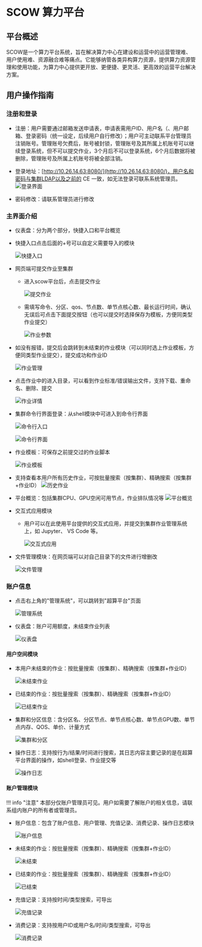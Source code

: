# SCOW 算力平台

## 平台概述

SCOW是一个算力平台系统，旨在解决算力中心在建设和运营中的运营管理难、用户使用难、资源融合难等痛点。它能够纳管各类异构算力资源，提供算力资源管理和使用功能，为算力中心提供更开放、更便捷、更灵活、更高效的运营平台解决方案。

## 用户操作指南

### 注册和登录

- 注册：用户需要通过邮箱发送申请表，申请表需用户ID、用户名（、用户邮箱、登录密码（统一设定，后续用户自行修改）；用户可主动联系平台管理员注销账号。管理账号欠费后，账号被封锁，管理账号及其所属上机账号可以继续登录系统，但不可以提交作业，3个月后不可以登录系统，6个月后数据将被删除，管理账号及所属上机账号将被全部注销。

- 登录地址：[http://10.26.14.63:8080/](http://10.26.14.63:8080/)，用户名和密码与集群LDAP以及之前的 CE 一致，如无法登录可联系系统管理员。
    ![登录界面](../_images/scow/image1.png)

- 密码修改：请联系管理员进行修改

### 主界面介绍

- 仪表盘：分为两个部分，快捷入口和平台概览
- 快捷入口点击后面的+号可以自定义需要导入的模块

    ![快捷入口](../_images/scow/image4.png)

- 网页端可提交作业至集群
  - 进入scow平台后，点击提交作业

    ![提交作业](../_images/scow/image5.png)

  - 需填写命令、分区、qos、节点数、单节点核心数、最长运行时间，确认无误后可点击下面提交按钮（也可以提交时选择保存为模板，方便同类型作业提交）

    ![作业参数](../_images/scow/image6.png)

- 如没有报错，提交后会跳转到未结束的作业模块（可以同时选上作业模板，方便同类型作业提交），提交成功和作业ID

    ![作业管理](../_images/scow/image7.png)

- 点击作业中的进入目录，可以看到作业标准/错误输出文件，支持下载、重命名、删除、提交

    ![作业详情](../_images/scow/image8.png)

- 集群命令行界面登录：从shell模块中可进入到命令行界面

    ![命令行入口](../_images/scow/image9.png)

    ![命令行界面](../_images/scow/image10.png)

- 作业模板：可保存之前提交过的作业脚本

    ![作业模板](../_images/scow/image11.png)

- 支持查看本用户所有历史作业，可按批量搜索（按集群）、精确搜索（按集群+作业ID）
    ![历史作业](../_images/scow/image12.png)

- 平台概览：包括集群CPU、GPU空闲可用节点，作业排队情况等
    ![平台概览](../_images/scow/image13.png)

- 交互式应用模块
  - 用户可以在此使用平台提供的交互式应用，并提交到集群作业管理系统上，如 Jupyter、 VS Code 等。

    ![交互式应用](../_images/scow/image14.png)

- 文件管理模块：在网页端可以对自己目录下的文件进行增删改

    ![文件管理](../_images/scow/image15.png)

### 账户信息

- 点击右上角的"管理系统"，可以跳转到"超算平台"页面

    ![管理系统](../_images/scow/image16.png)

- 仪表盘：账户可用额度，未结束作业列表

    ![仪表盘](../_images/scow/image17.png)

#### 用户空间模块

- 本用户未结束的作业：按批量搜索（按集群）、精确搜索（按集群+作业ID）

    ![未结束作业](../_images/scow/image18.png)

- 已结束的作业：按批量搜索（按集群）、精确搜索（按集群+作业ID）

    ![已结束作业](../_images/scow/image19.png)

- 集群和分区信息：含分区名、分区节点、单节点核心数、单节点GPU数、单节点内存、QOS、单价、计量方式

    ![集群和分区](../_images/scow/image20.png)

- 操作日志：支持按行为/结果/时间进行搜索，其日志内容主要记录的是在超算平台界面的操作，如shell登录、作业提交等

    ![操作日志](../_images/scow/image21.png)

#### 账户管理模块

!!! info "注意"
    本部分仅账户管理员可见。用户如需要了解账户的相关信息，请联系组内账户的所有者或管理员。

- 账户信息：包含了账户信息、用户管理、充值记录、消费记录、操作日志模块

    ![账户信息](../_images/scow/image22.png)

- 未结束的作业：按批量搜索（按集群）、精确搜索（按集群+作业ID）

    ![未结束](../_images/scow/image23.png)

- 已结束的作业：按批量搜索（按集群）、精确搜索（按集群+作业ID）

    ![已结束](../_images/scow/image24.png)

- 充值记录：支持按时间/类型搜索，可导出

    ![充值记录](../_images/scow/image26.png)

- 消费记录：支持按用户ID或用户名/时间/类型搜索，可导出

    ![消费记录](../_images/scow/image27.png)

